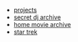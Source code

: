 - [projects](./md/projects.md)
- [secret dj archive](./md/secretdj/README.md)
- [home movie archive](./md/home-movies.md)
- [star trek](https://docs.google.com/spreadsheets/d/1NaLUipHe_Urd6mruBPDloQdYd38xll-BAJkcm4aSIYE)
